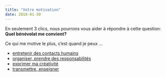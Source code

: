 ```yaml
---
title: "Votre motivation"
date: 2018-01-30
---
```


En seulement 3 clics, nous pourrons vous aider à répondre à cette question: **Quel bénévolat me convient?**

Ce qui me motive le plus, c’est quand je peux …

- [entretenir des contacts humains](1/)
- [organiser, prendre des responsabilités](2/)
- [exprimer ma créativité](3/)
- [transmettre, enseigner](4/)
